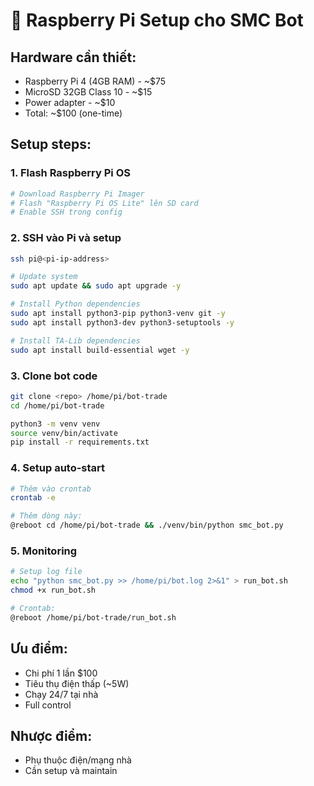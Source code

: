 # 🍓 Raspberry Pi Setup cho SMC Bot

## Hardware cần thiết:
- Raspberry Pi 4 (4GB RAM) - ~$75
- MicroSD 32GB Class 10 - ~$15  
- Power adapter - ~$10
- Total: ~$100 (one-time)

## Setup steps:

### 1. Flash Raspberry Pi OS
```bash
# Download Raspberry Pi Imager
# Flash "Raspberry Pi OS Lite" lên SD card
# Enable SSH trong config
```

### 2. SSH vào Pi và setup
```bash
ssh pi@<pi-ip-address>

# Update system
sudo apt update && sudo apt upgrade -y

# Install Python dependencies
sudo apt install python3-pip python3-venv git -y
sudo apt install python3-dev python3-setuptools -y

# Install TA-Lib dependencies
sudo apt install build-essential wget -y
```

### 3. Clone bot code
```bash
git clone <repo> /home/pi/bot-trade
cd /home/pi/bot-trade

python3 -m venv venv
source venv/bin/activate
pip install -r requirements.txt
```

### 4. Setup auto-start
```bash
# Thêm vào crontab
crontab -e

# Thêm dòng này:
@reboot cd /home/pi/bot-trade && ./venv/bin/python smc_bot.py
```

### 5. Monitoring
```bash
# Setup log file
echo "python smc_bot.py >> /home/pi/bot.log 2>&1" > run_bot.sh
chmod +x run_bot.sh

# Crontab:
@reboot /home/pi/bot-trade/run_bot.sh
```

## Ưu điểm:
- Chi phí 1 lần $100
- Tiêu thụ điện thấp (~5W)
- Chạy 24/7 tại nhà
- Full control

## Nhược điểm:  
- Phụ thuộc điện/mạng nhà
- Cần setup và maintain